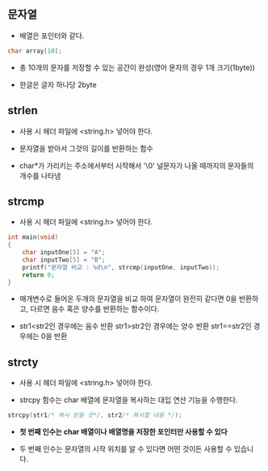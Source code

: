 ## 문자열

- 배열은 포인터와 같다.

```c
char array[10];
```

- 총 10개의 문자를 저장할 수 있는 공간이 완성(영어 문자의 경우 1개 크기(1byte))

- 한글은 글자 하나당 2byte

## strlen

- 사용 시 헤더 파일에 <string.h> 넣어야 한다.

- 문자열을 받아서 그것의 길이를 반환하는 함수

- char\*가 가리키는 주소에서부터 시작해서 '\0' 널문자가 나올 때까지의 문자들의 개수를 나타냄

## strcmp

- 사용 시 헤더 파일에 <string.h> 넣어야 한다.

```c
int main(void)
{
    char inputOne[5] = "A";
    char inputTwo[5] = "B";
    printf("문자열 비교 : %d\n", strcmp(inputOne, inputTwo));
    return 0;
}
```

- 매개변수로 들어온 두개의 문자열을 비교 하여 문자열이 완전히 같다면 0을 반환하고, 다르면 음수 혹은 양수를 반환하는 함수이다.

- str1<str2인 경우에는 음수 반환
  str1>str2인 경우에는 양수 반환
  str1==str2인 경우에는 0을 반환

## strcty

- 사용 시 헤더 파일에 <string.h> 넣어야 한다.

- strcpy 함수는 char 배열에 문자열을 복사하는 대입 연산 기능을 수행한다.

```c
strcpy(str1/* 복사 받을 곳*/, str2/* 복사할 내용 */);
```

- **첫 번째 인수는 char 배열이나 배열명을 저장한 포인터만 사용할 수 있다**

- 두 번째 인수는 문자열의 시작 위치를 알 수 있다면 어떤 것이든 사용할 수 있습니다.
